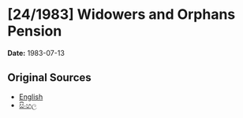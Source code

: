 # [24/1983] Widowers and Orphans Pension

**Date:** 1983-07-13

## Original Sources

- [English](https://documents.gov.lk/view/acts/1983/7/24-1983_E.pdf)
- [සිංහල](https://documents.gov.lk/view/acts/1983/7/24-1983_S.pdf)
